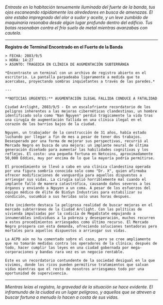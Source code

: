 _Entraste en la habitación tenuemente iluminada del fuerte de la banda, tus ojos escaneando rápidamente los alrededores en busca de amenazas. El aire estaba impregnado del olor a sudor y aceite, y un leve zumbido de maquinaria resonaba desde algún lugar profundo dentro del edificio. Tus botas resonaban contra el frío suelo de metal mientras avanzabas con cautela._

---

**Registro de Terminal Encontrado en el Fuerte de la Banda**

```
> FECHA: 2083/9/5
> HORA: 14:27
> ASUNTO: TRAGEDIA EN CLÍNICA DE AUGMENTACIÓN SUBTERRÁNEA

*Encontraste un terminal con un archivo de registro abierto en el escritorio. La pantalla parpadeaba ligeramente a medida que te acercabas, proyectando sombras inquietantes a través de las paredes.*

---

**NOTICIAS URGENTES:** AUGMENTACIÓN ILEGAL FALLIDA CONDUCE A FATALIDAD

Ciudad Arclight, 2083/9/5 - En un escalofriante recordatorio de los peligros inherentes a las mejoras cibernéticas clandestinas, un hombre identificado solo como "Nan Nguyen" perdió trágicamente la vida tras una cirugía de augmentación fallida en una clínica ilegal en el corazón de los barrios bajos de la ciudad.

Nguyen, un trabajador de la construcción de 31 años, había estado luchando por llegar a fin de mes a pesar de tener dos trabajos. Desesperado por una forma de mejorar sus perspectivas, recurrió al Mercado Negro en busca de una mejora: un implante neural de última generación diseñado para aumentar las habilidades cognitivas y los reflejos. El costo: una pequeña fortuna en Netcoins, aproximadamente 50,000 Eddies, muy por encima de lo que la mayoría podría permitirse.

El procedimiento se llevó a cabo en una clínica clandestina operada por una figura sombría conocida solo como "Dr. X", quien afirmaba ofrecer modificaciones de vanguardia para aquellos dispuestos a arriesgar sus vidas. La cirugía salió horriblemente mal cuando el implante falló de manera catastrófica, causando daños severos a los órganos y enviando a Nguyen a un coma. A pesar de los esfuerzos del equipo médico de élite de BioSyn Industries para estabilizar su condición, sucumbió a sus heridas solo unas horas después.

Este incidente destaca la peligrosa realidad de buscar mejoras en el mercado subterráneo de la Ciudad Arclight. Con las políticas de vivienda impulsadas por la codicia de MegaEstate empujando a innumerables individuos a la pobreza y desesperación, muchos recurren a estos procedimientos arriesgados como último recurso. El Mercado Negro prospera con esta demanda, ofreciendo soluciones tentadoras pero mortales para aquellos dispuestos a arriesgar sus vidas.

La ACPD aún no ha comentado sobre el caso, pero se cree ampliamente que no tomarán medidas contra los operadores de la clínica; después de todo, hacer cumplir las leyes en una ciudad gobernada por mega-corporaciones y bandas rara vez es un negocio rentable.

Este es un recordatorio contundente de la sociedad desigual en la que vivimos, donde los ricos pueden permitirse tratamientos que salvan vidas mientras que el resto de nosotros arriesgamos todo por una oportunidad de supervivencia.
```

---

_Mientras leías el registro, la gravedad de la situación se hace evidente. El inframundo de la ciudad es un lugar peligroso, y aquellos que se atreven a buscar fortuna a menudo lo hacen a costa de sus vidas._
